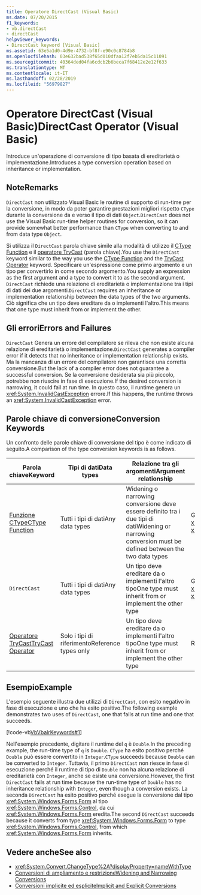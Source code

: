 ```yaml
---
title: Operatore DirectCast (Visual Basic)
ms.date: 07/20/2015
f1_keywords:
- vb.directCast
- directCast
helpviewer_keywords:
- DirectCast keyword [Visual Basic]
ms.assetid: 63e5a1d0-4d9e-4732-bf8f-e90c0c8784b8
ms.openlocfilehash: 03e632bad538f65d010dfaa12f7eb5da15c11091
ms.sourcegitcommit: 40364ded04fa6cdcb2b6beca7f68412e2e12f633
ms.translationtype: MT
ms.contentlocale: it-IT
ms.lasthandoff: 02/28/2019
ms.locfileid: "56979827"
---
```

# <a name="directcast-operator-visual-basic"></a><span data-ttu-id="b47d2-102">Operatore DirectCast (Visual Basic)</span><span class="sxs-lookup"><span data-stu-id="b47d2-102">DirectCast Operator (Visual Basic)</span></span>
<span data-ttu-id="b47d2-103">Introduce un'operazione di conversione di tipo basata di ereditarietà o implementazione.</span><span class="sxs-lookup"><span data-stu-id="b47d2-103">Introduces a type conversion operation based on inheritance or implementation.</span></span>  
  
## <a name="remarks"></a><span data-ttu-id="b47d2-104">Note</span><span class="sxs-lookup"><span data-stu-id="b47d2-104">Remarks</span></span>  
 <span data-ttu-id="b47d2-105">`DirectCast` non utilizzato Visual Basic le routine di supporto di run-time per la conversione, in modo da poter garantire prestazioni migliori rispetto `CType` durante la conversione da e verso il tipo di dati `Object`.</span><span class="sxs-lookup"><span data-stu-id="b47d2-105">`DirectCast` does not use the Visual Basic run-time helper routines for conversion, so it can provide somewhat better performance than `CType` when converting to and from data type `Object`.</span></span>  
  
 <span data-ttu-id="b47d2-106">Si utilizza il `DirectCast` parola chiave simile alla modalità di utilizzo il [CType Function](../../../visual-basic/language-reference/functions/ctype-function.md) e il [operatore TryCast](../../../visual-basic/language-reference/operators/trycast-operator.md) (parola chiave).</span><span class="sxs-lookup"><span data-stu-id="b47d2-106">You use the `DirectCast` keyword similar to the way you use the [CType Function](../../../visual-basic/language-reference/functions/ctype-function.md) and the [TryCast Operator](../../../visual-basic/language-reference/operators/trycast-operator.md) keyword.</span></span> <span data-ttu-id="b47d2-107">Specificare un'espressione come primo argomento e un tipo per convertirlo in come secondo argomento.</span><span class="sxs-lookup"><span data-stu-id="b47d2-107">You supply an expression as the first argument and a type to convert it to as the second argument.</span></span> <span data-ttu-id="b47d2-108">`DirectCast` richiede una relazione di ereditarietà o implementazione tra i tipi di dati dei due argomenti.</span><span class="sxs-lookup"><span data-stu-id="b47d2-108">`DirectCast` requires an inheritance or implementation relationship between the data types of the two arguments.</span></span> <span data-ttu-id="b47d2-109">Ciò significa che un tipo deve ereditare da o implementi l'altro.</span><span class="sxs-lookup"><span data-stu-id="b47d2-109">This means that one type must inherit from or implement the other.</span></span>  
  
## <a name="errors-and-failures"></a><span data-ttu-id="b47d2-110">Gli errori</span><span class="sxs-lookup"><span data-stu-id="b47d2-110">Errors and Failures</span></span>  
 <span data-ttu-id="b47d2-111">`DirectCast` Genera un errore del compilatore se rileva che non esiste alcuna relazione di ereditarietà o implementazione.</span><span class="sxs-lookup"><span data-stu-id="b47d2-111">`DirectCast` generates a compiler error if it detects that no inheritance or implementation relationship exists.</span></span> <span data-ttu-id="b47d2-112">Ma la mancanza di un errore del compilatore non garantisce una corretta conversione.</span><span class="sxs-lookup"><span data-stu-id="b47d2-112">But the lack of a compiler error does not guarantee a successful conversion.</span></span> <span data-ttu-id="b47d2-113">Se la conversione desiderata sia più piccolo, potrebbe non riuscire in fase di esecuzione.</span><span class="sxs-lookup"><span data-stu-id="b47d2-113">If the desired conversion is narrowing, it could fail at run time.</span></span> <span data-ttu-id="b47d2-114">In questo caso, il runtime genera un <xref:System.InvalidCastException> errore.</span><span class="sxs-lookup"><span data-stu-id="b47d2-114">If this happens, the runtime throws an <xref:System.InvalidCastException> error.</span></span>  
  
## <a name="conversion-keywords"></a><span data-ttu-id="b47d2-115">Parole chiave di conversione</span><span class="sxs-lookup"><span data-stu-id="b47d2-115">Conversion Keywords</span></span>  
 <span data-ttu-id="b47d2-116">Un confronto delle parole chiave di conversione del tipo è come indicato di seguito.</span><span class="sxs-lookup"><span data-stu-id="b47d2-116">A comparison of the type conversion keywords is as follows.</span></span>  
  
|<span data-ttu-id="b47d2-117">Parola chiave</span><span class="sxs-lookup"><span data-stu-id="b47d2-117">Keyword</span></span>|<span data-ttu-id="b47d2-118">Tipi di dati</span><span class="sxs-lookup"><span data-stu-id="b47d2-118">Data types</span></span>|<span data-ttu-id="b47d2-119">Relazione tra gli argomenti</span><span class="sxs-lookup"><span data-stu-id="b47d2-119">Argument relationship</span></span>|<span data-ttu-id="b47d2-120">Errore di run-time</span><span class="sxs-lookup"><span data-stu-id="b47d2-120">Run-time failure</span></span>|  
|---|---|---|---|  
|[<span data-ttu-id="b47d2-121">Funzione CType</span><span class="sxs-lookup"><span data-stu-id="b47d2-121">CType Function</span></span>](../../../visual-basic/language-reference/functions/ctype-function.md)|<span data-ttu-id="b47d2-122">Tutti i tipi di dati</span><span class="sxs-lookup"><span data-stu-id="b47d2-122">Any data types</span></span>|<span data-ttu-id="b47d2-123">Widening o narrowing conversione deve essere definito tra i due tipi di dati</span><span class="sxs-lookup"><span data-stu-id="b47d2-123">Widening or narrowing conversion must be defined between the two data types</span></span>|<span data-ttu-id="b47d2-124">Genera un'eccezione <xref:System.InvalidCastException></span><span class="sxs-lookup"><span data-stu-id="b47d2-124">Throws <xref:System.InvalidCastException></span></span>|  
|`DirectCast`|<span data-ttu-id="b47d2-125">Tutti i tipi di dati</span><span class="sxs-lookup"><span data-stu-id="b47d2-125">Any data types</span></span>|<span data-ttu-id="b47d2-126">Un tipo deve ereditare da o implementi l'altro tipo</span><span class="sxs-lookup"><span data-stu-id="b47d2-126">One type must inherit from or implement the other type</span></span>|<span data-ttu-id="b47d2-127">Genera un'eccezione <xref:System.InvalidCastException></span><span class="sxs-lookup"><span data-stu-id="b47d2-127">Throws <xref:System.InvalidCastException></span></span>|  
|[<span data-ttu-id="b47d2-128">Operatore TryCast</span><span class="sxs-lookup"><span data-stu-id="b47d2-128">TryCast Operator</span></span>](../../../visual-basic/language-reference/operators/trycast-operator.md)|<span data-ttu-id="b47d2-129">Solo i tipi di riferimento</span><span class="sxs-lookup"><span data-stu-id="b47d2-129">Reference types only</span></span>|<span data-ttu-id="b47d2-130">Un tipo deve ereditare da o implementi l'altro tipo</span><span class="sxs-lookup"><span data-stu-id="b47d2-130">One type must inherit from or implement the other type</span></span>|<span data-ttu-id="b47d2-131">Restituisce [Nothing](../../../visual-basic/language-reference/nothing.md)</span><span class="sxs-lookup"><span data-stu-id="b47d2-131">Returns [Nothing](../../../visual-basic/language-reference/nothing.md)</span></span>|  
  
## <a name="example"></a><span data-ttu-id="b47d2-132">Esempio</span><span class="sxs-lookup"><span data-stu-id="b47d2-132">Example</span></span>  
 <span data-ttu-id="b47d2-133">L'esempio seguente illustra due utilizzi di `DirectCast`, con esito negativo in fase di esecuzione e uno che ha esito positivo.</span><span class="sxs-lookup"><span data-stu-id="b47d2-133">The following example demonstrates two uses of `DirectCast`, one that fails at run time and one that succeeds.</span></span>  
  
 [!code-vb[VbVbalrKeywords#1](~/samples/snippets/visualbasic/VS_Snippets_VBCSharp/VbVbalrKeywords/VB/Class1.vb#1)]  
  
 <span data-ttu-id="b47d2-134">Nell'esempio precedente, digitare il runtime del `q` è `Double`.</span><span class="sxs-lookup"><span data-stu-id="b47d2-134">In the preceding example, the run-time type of `q` is `Double`.</span></span> <span data-ttu-id="b47d2-135">`CType` ha esito positivo perché `Double` può essere convertito in `Integer`.</span><span class="sxs-lookup"><span data-stu-id="b47d2-135">`CType` succeeds because `Double` can be converted to `Integer`.</span></span> <span data-ttu-id="b47d2-136">Tuttavia, il primo `DirectCast` non riesce in fase di esecuzione perché il runtime di tipo di `Double` non ha alcuna relazione di ereditarietà con `Integer`, anche se esiste una conversione.</span><span class="sxs-lookup"><span data-stu-id="b47d2-136">However, the first `DirectCast` fails at run time because the run-time type of `Double` has no inheritance relationship with `Integer`, even though a conversion exists.</span></span> <span data-ttu-id="b47d2-137">La seconda `DirectCast` ha esito positivo perché esegue la conversione dal tipo <xref:System.Windows.Forms.Form> al tipo <xref:System.Windows.Forms.Control>, da cui <xref:System.Windows.Forms.Form> eredita.</span><span class="sxs-lookup"><span data-stu-id="b47d2-137">The second `DirectCast` succeeds because it converts from type <xref:System.Windows.Forms.Form> to type <xref:System.Windows.Forms.Control>, from which <xref:System.Windows.Forms.Form> inherits.</span></span>  
  
## <a name="see-also"></a><span data-ttu-id="b47d2-138">Vedere anche</span><span class="sxs-lookup"><span data-stu-id="b47d2-138">See also</span></span>
- <xref:System.Convert.ChangeType%2A?displayProperty=nameWithType>
- [<span data-ttu-id="b47d2-139">Conversioni di ampliamento e restrizione</span><span class="sxs-lookup"><span data-stu-id="b47d2-139">Widening and Narrowing Conversions</span></span>](../../../visual-basic/programming-guide/language-features/data-types/widening-and-narrowing-conversions.md)
- [<span data-ttu-id="b47d2-140">Conversioni implicite ed esplicite</span><span class="sxs-lookup"><span data-stu-id="b47d2-140">Implicit and Explicit Conversions</span></span>](../../../visual-basic/programming-guide/language-features/data-types/implicit-and-explicit-conversions.md)
